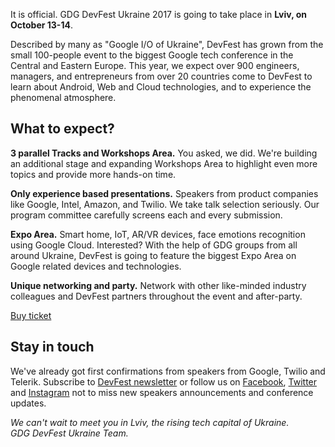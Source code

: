 It is official. GDG DevFest Ukraine 2017 is going to take place in **Lviv, on October 13-14**.

Described by many as "Google I/O of Ukraine", DevFest has grown from the small 100-people event to the biggest Google tech conference in the Central and Eastern Europe. This year, we expect over 900 engineers, managers, and entrepreneurs from over 20 countries come to DevFest to learn about Android, Web and Cloud technologies, and to experience the phenomenal atmosphere.

## What to expect?

**3 parallel Tracks and Workshops Area.**
You asked, we did. We're building an additional stage and expanding Workshops Area to highlight even more topics and provide more hands-on time.

**Only experience based presentations.**
Speakers from product companies like Google, Intel, Amazon, and Twilio. We take talk selection seriously. Our program committee carefully screens each and every submission.

**Expo Area.**
Smart home, IoT, AR/VR devices, face emotions recognition using Google Cloud. Interested? With the help of GDG groups from all around Ukraine, DevFest is going to feature the biggest Expo Area on Google related devices and technologies.

**Unique networking and party.**
Network with other like-minded industry colleagues and DevFest partners throughout the event and after-party.

<div layout horizontal center-justified>
<a href="https://2event.com/events/800690" rel="noopener noreferrer">
  <paper-button primary>Buy ticket</paper-button>
</a>
</div>


## Stay in touch

We've already got first confirmations from speakers from Google, Twilio and Telerik. Subscribe to [DevFest newsletter](https://gdg.us11.list-manage.com/subscribe/post?u=b7e853a79164ddfdbda3ed77b&amp;id=7993e39fbe) or follow us on [Facebook](https://www.facebook.com/devfest.ukraine/), [Twitter](https://twitter.com/devfest_ukraine) and [Instagram](https://www.instagram.com/devfestukraine) not to miss new speakers announcements and conference updates.


<span><i>
We can't wait to meet you in Lviv, the rising tech capital of Ukraine.</br>
GDG DevFest Ukraine Team.
</i></span>
